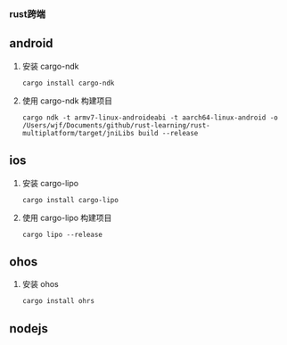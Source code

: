 ### rust跨端

## android

1. 安装 cargo-ndk

   ``cargo install cargo-ndk``

2. 使用 cargo-ndk 构建项目

   ``
   cargo ndk -t armv7-linux-androideabi -t aarch64-linux-android -o /Users/wjf/Documents/github/rust-learning/rust-multiplatform/target/jniLibs build --release
   ``

## ios

1. 安装 cargo-lipo

   ``cargo install cargo-lipo``

2. 使用 cargo-lipo 构建项目

   ``cargo lipo --release``

## ohos

1. 安装 ohos

   ``cargo install ohrs``

## nodejs